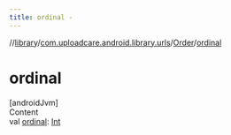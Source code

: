 ```yaml
---
title: ordinal -
---
```

//[library](../../index.md)/[com.uploadcare.android.library.urls](../index.md)/[Order](index.md)/[ordinal](ordinal.md)



# ordinal  
[androidJvm]  
Content  
val [ordinal](ordinal.md): [Int](https://kotlinlang.org/api/latest/jvm/stdlib/kotlin/-int/index.html)  



